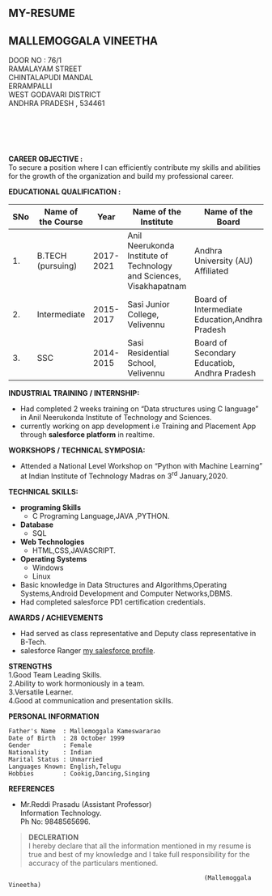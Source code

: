 ## MY-RESUME

## MALLEMOGGALA VINEETHA   



DOOR NO : 76/1  				         
RAMALAYAM STREET      				                   
CHINTALAPUDI MANDAL  
ERRAMPALLI	  
WEST GODAVARI DISTRICT	  
ANDHRA PRADESH , 534461   
<pre>
                                                                            📲:8555855442  
                                                                            📞:9652640955  
                                                                            📧:vineethamallemoggala9@gmail.com

</pre>


**CAREER OBJECTIVE :**  
	To secure a position where I can efficiently contribute my skills and abilities for the growth of the organization and build my professional career.   
  
**EDUCATIONAL QUALIFICATION :**	 

|SNo|Name of the Course|Year|Name of the Institute|Name of the Board|Grade|
|---|------------------|----|-------------------- |-----------------|-----|
|1. |B.TECH (pursuing) |2017-2021|Anil Neerukonda Institute of Technology and Sciences, Visakhapatnam|Andhra University (AU) Affiliated|9.27 CGPA (untill 5<sup>th</sup> semister)|
|2. |Intermediate      |2015-2017|Sasi Junior College, Velivennu|Board of Intermediate Education,Andhra Pradesh|98.1%|
|3.|SSC|2014-2015|Sasi Residential School, Velivennu|Board of Secondary Educatiob, Andhra Pradesh|9.8 CGPA|


**INDUSTRIAL TRAINING / INTERNSHIP:**
- Had completed 2 weeks training on “Data structures using C language” in Anil Neerukonda Institute of Technology and Sciences.
- currently working on app development i.e Training and Placement App through **salesforce platform** in realtime.   

**WORKSHOPS / TECHNICAL SYMPOSIA:**   
- Attended a National Level Workshop on “Python with Machine Learning” at Indian Institute of Technology Madras on 3<sup>rd</sup> January,2020.   
 
**TECHNICAL SKILLS:**
- **programing Skills**
  - C Programing Language,JAVA ,PYTHON.
- **Database**   
  - SQL
- **Web Technologies**
  - HTML,CSS,JAVASCRIPT.
- **Operating Systems**
  - Windows
  - Linux
- Basic knowledge in Data Structures and Algorithms,Operating Systems,Android Development and Computer Networks,DBMS.   
- Had completed salesforce PD1 certification credentials.

**AWARDS / ACHIEVEMENTS**  
- Had served as class representative and Deputy class representative in B-Tech.
- salesforce Ranger [my salesforce profile](https://trailblazer.me/id/vmallemoggala).

**STRENGTHS**  
1.Good Team Leading Skills.  
2.Ability to work hormoniously in a team.  
3.Versatile Learner.   
4.Good at communication and presentation skills.   

**PERSONAL INFORMATION**
```
Father's Name  : Mallemoggala Kameswararao  
Date of Birth  : 28 October 1999  
Gender         : Female  
Nationality    : Indian   
Marital Status : Unmarried   
Languages Known: English,Telugu   
Hobbies        : Cookig,Dancing,Singing   
```


**REFERENCES**

- Mr.Reddi Prasadu  (Assistant Professor)   
Information Technology.  
Ph No: 9848565696.


> **DECLERATION**  
I hereby declare that all the information mentioned in my resume is true and best of my knowledge and I take full responsibility for the accuracy of the particulars mentioned.  



```
                                                      (Mallemoggala Vineetha)
```






